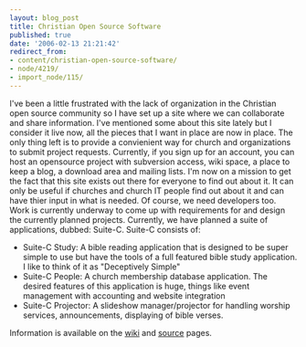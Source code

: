 ```yaml
---
layout: blog_post
title: Christian Open Source Software
published: true
date: '2006-02-13 21:21:42'
redirect_from:
- content/christian-open-source-software/
- node/4219/
- import_node/115/
---
```


I've been a little frustrated with the lack of organization in the Christian open source community so I have set up a site where we can collaborate and share information. I've mentioned some about this site lately but I consider it live now, all the pieces that I want in place are now in place. The only thing left is to provide a convienient way for church and organizations to submit project requests. Currently, if you sign up for an account, you can host an opensource project with subversion access, wiki space, a place to keep a blog, a download area and mailing lists. I'm now on a mission to get the fact that this site exists out there for everyone to find out about it. It can only be useful if churches and church IT people find out about it and can have thier input in what is needed. Of course, we need developers too. Work is currently underway to come up with requirements for and design the currently planned projects. Currently, we have planned a suite of applications, dubbed: Suite-C. Suite-C consists of:

-   Suite-C Study: A bible reading application that is designed to be super simple to use but have the tools of a full featured bible study application. I like to think of it as "Deceptively Simple"
-   Suite-C People: A church membership database application. The desired features of this application is huge, things like event management with accounting and website integration
-   Suite-C Projector: A slideshow manager/projector for handling worship services, announcements, displaying of bible verses.

Information is available on the [wiki](http://wiki.emptycrate.com/SuiteC) and [source](http://source.emptycrate.com) pages.
